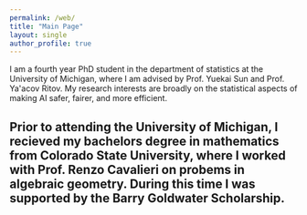 ```yaml
---
permalink: /web/
title: "Main Page"
layout: single
author_profile: true
---
```

I am a fourth year PhD student in the department of statistics at the University of Michigan, where I am advised by Prof. Yuekai Sun and Prof. Ya'acov Ritov. My research interests are broadly on the statistical aspects of making AI safer, fairer, and more efficient. 

Prior to attending the University of Michigan, I recieved my bachelors degree in mathematics from Colorado State University, where I worked with Prof. Renzo Cavalieri on probems in algebraic geometry. During this time I was supported by the Barry Goldwater Scholarship.
---